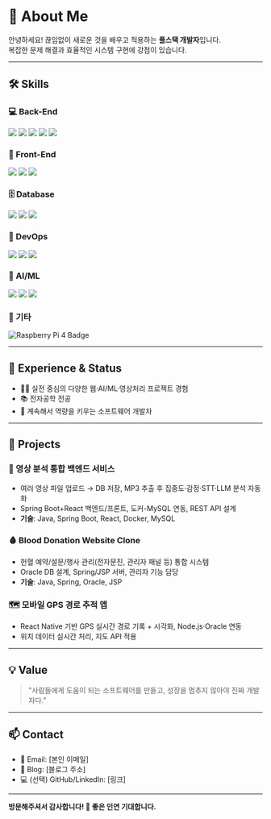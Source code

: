 # 👋 About Me

안녕하세요! 끊임없이 새로운 것을 배우고 적용하는 **풀스택 개발자**입니다.  
복잡한 문제 해결과 효율적인 시스템 구현에 강점이 있습니다.

---

## 🛠️ Skills

### 💻 Back-End
<img src="https://img.shields.io/badge/Java-007396?style=for-the-badge&logo=java&logoColor=white"> <img src="https://img.shields.io/badge/Spring Boot-6DB33F?style=for-the-badge&logo=springboot&logoColor=white"> <img src="https://img.shields.io/badge/Spring MVC-6DB33F?style=for-the-badge&logo=spring&logoColor=white"> <img src="https://img.shields.io/badge/JPA-6DB33F?style=for-the-badge&logo=spring&logoColor=white"> <img src="https://img.shields.io/badge/Python-3776AB?style=for-the-badge&logo=python&logoColor=white">

### 🎨 Front-End
<img src="https://img.shields.io/badge/HTML5-E34F26?style=for-the-badge&logo=html5&logoColor=white"> <img src="https://img.shields.io/badge/JavaScript-F7DF1E?style=for-the-badge&logo=javascript&logoColor=black"> <img src="https://img.shields.io/badge/CSS3-1572B6?style=for-the-badge&logo=css3&logoColor=white">

### 🗄️ Database
<img src="https://img.shields.io/badge/Oracle-F80000?style=for-the-badge&logo=oracle&logoColor=white"> <img src="https://img.shields.io/badge/MySQL-4479A1?style=for-the-badge&logo=mysql&logoColor=white"> <img src="https://img.shields.io/badge/SQLD-FF6B35?style=for-the-badge&logo=database&logoColor=white">

### 🚀 DevOps
<img src="https://img.shields.io/badge/Docker-2496ED?style=for-the-badge&logo=docker&logoColor=white"> <img src="https://img.shields.io/badge/REST API-02569B?style=for-the-badge&logo=swagger&logoColor=white"> <img src="https://img.shields.io/badge/Git-F05032?style=for-the-badge&logo=git&logoColor=white">

### 🤖 AI/ML
<img src="https://img.shields.io/badge/Machine Learning-FF6F00?style=for-the-badge&logo=tensorflow&logoColor=white"> <img src="https://img.shields.io/badge/Deep Learning-FF6F00?style=for-the-badge&logo=pytorch&logoColor=white"> <img src="https://img.shields.io/badge/Data Analysis-150458?style=for-the-badge&logo=pandas&logoColor=white">

### 🔧 기타
<img src="https://img.shields.io/badge/Raspberry Pi 4-CA4248?style=for-the-badge&logo=raspberrypi&logoColor=white" alt="Raspberry Pi 4 Badge">

---

## 🏢 Experience & Status

- 🧑‍💻 실전 중심의 다양한 웹·AI/ML·영상처리 프로젝트 경험
- 📚 전자공학 전공
- 🚀 계속해서 역량을 키우는 소프트웨어 개발자

---

## 🚩 Projects

### 🎥 영상 분석 통합 백엔드 서비스
  - 여러 영상 파일 업로드 → DB 저장, MP3 추출 후 집중도·감정·STT·LLM 분석 자동화
  - Spring Boot+React 백엔드/프론트, 도커-MySQL 연동, REST API 설계
  - **기술**: Java, Spring Boot, React, Docker, MySQL

### 🩸 Blood Donation Website Clone
  - 헌혈 예약/설문/행사 관리(전자문진, 관리자 패널 등) 통합 시스템
  - Oracle DB 설계, Spring/JSP 서버, 관리자 기능 담당
  - **기술**: Java, Spring, Oracle, JSP

### 🗺️ 모바일 GPS 경로 추적 앱
  - React Native 기반 GPS 실시간 경로 기록 + 시각화, Node.js·Oracle 연동
  - 위치 데이터 실시간 처리, 지도 API 적용

---

## 💡 Value

> "사람들에게 도움이 되는 소프트웨어를 만들고, 성장을 멈추지 않아야 진짜 개발자다."

---

## 📫 Contact

- 📧 Email: [본인 이메일]
- 📝 Blog: [블로그 주소]
- 💻 (선택) GitHub/LinkedIn: [링크]

---

**방문해주셔서 감사합니다! 🙏 좋은 인연 기대합니다.**
